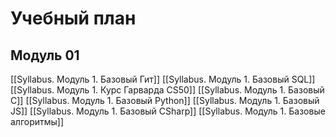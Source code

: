 # Учебный план
## Модуль 01
[[Syllabus. Модуль 1. Базовый Гит]]
[[Syllabus. Модуль 1. Базовый SQL]]
[[Syllabus. Модуль 1. Курс Гарварда CS50]]
[[Syllabus. Модуль 1. Базовый С]]
[[Syllabus. Модуль 1. Базовый Python]]
[[Syllabus. Модуль 1. Базовый JS]]
[[Syllabus. Модуль 1. Базовый СSharp]]
[[Syllabus. Модуль 1. Базовые алгоритмы]]